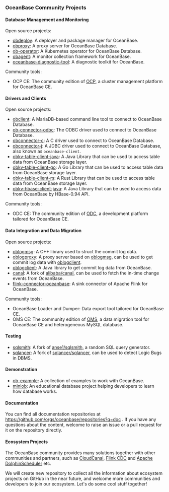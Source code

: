 ### OceanBase Community Projects

#### Database Management and Monitoring

Open source projects:

- [obdeploy](https://github.com/oceanbase/obdeploy): A deployer and package manager for OceanBase.
- [obproxy](https://github.com/oceanbase/obproxy): A proxy server for OceanBase Database.
- [ob-operator](https://github.com/oceanbase/ob-operator): A Kubernetes operator for OceanBase Database.
- [obagent](https://github.com/oceanbase/obagent): A monitor collection framework for OceanBase.
- [oceanbase-diagnostic-tool](https://github.com/oceanbase/oceanbase-diagnostic-tool): A diagnostic toolkit for OceanBase.

Community tools:

- OCP CE: The community edition of [OCP](https://www.oceanbase.com/en/product/ocp), a cluster management platform for OceanBase CE.

#### Drivers and Clients

Open source projects:

- [obclient](https://github.com/oceanbase/obclient): A MariaDB-based command line tool to connect to OceanBase Database.
- [ob-connector-odbc](https://github.com/oceanbase/ob-connector-odbc): The ODBC driver used to connect to OceanBase Database.
- [obconnector-c](https://github.com/oceanbase/obconnector-c): A C driver used to connect to OceanBase Database.
- [obconnector-j](https://github.com/oceanbase/obconnector-j): A JDBC driver used to connect to OceanBase Database, also known as `oceanbase-client`.
- [obkv-table-client-java](https://github.com/oceanbase/obkv-table-client-java): A Java Library that can be used to access table data from OceanBase storage layer.
- [obkv-table-client-go](https://github.com/oceanbase/obkv-table-client-go): A Go Library that can be used to access table data from OceanBase storage layer.
- [obkv-table-client-rs](https://github.com/oceanbase/obkv-table-client-rs): A Rust Library that can be used to access table data from OceanBase storage layer.
- [obkv-hbase-client-java](https://github.com/oceanbase/obkv-hbase-client-java): A Java Library that can be used to access data from OceanBase by HBase-0.94 API.

Community tools:

- ODC CE: The community edition of [ODC](https://www.oceanbase.com/en/product/odc), a development platform tailored for OceanBase CE.

#### Data Integration and Data Migration

Open source projects:

- [oblogmsg](https://github.com/oceanbase/oblogmsg): A C++ library used to struct the commit log data.
- [oblogproxy](https://github.com/oceanbase/oblogproxy): A proxy server based on [oblogmsg](https://github.com/oceanbase/oblogmsg), can be used to get commit log data with [oblogclient](https://github.com/oceanbase/oblogclient).
- [oblogclient](https://github.com/oceanbase/oblogclient): A Java library to get commit log data from OceanBase.
- [canal](https://github.com/oceanbase/canal): A fork of [alibaba/canal](https://github.com/alibaba/canal), can be used to fetch the in-time change events from OceanBase.
- [flink-connector-oceanbase](https://github.com/oceanbase/flink-connector-oceanbase): A sink connector of Apache Flink for OceanBase.

Community tools:

- OceanBase Loader and Dumper: Data export tool tailored for OceanBase CE.
- OMS CE: The community edition of [OMS](https://www.oceanbase.com/en/product/oms), a data migration tool for OceanBase CE and heterogeneous MySQL database.

#### Testing

- [sqlsmith](https://github.com/oceanbase/sqlsmith): A fork of [anse1/sqlsmith](https://github.com/anse1/sqlsmith), a random SQL query generator.
- [sqlancer](https://github.com/oceanbase/sqlancer): A fork of [sqlancer/sqlancer](https://github.com/sqlancer/sqlancer), can be used to detect Logic Bugs in DBMS.

#### Demonstration

- [ob-example](https://github.com/oceanbase/ob-example): A collection of examples to work with OceanBase.
- [miniob](https://github.com/oceanbase/miniob): An educational database project helping developers to learn how database works.

#### Documentation

You can find all documentation repositories at https://github.com/orgs/oceanbase/repositories?q=doc . If you have any questions about the content, welcome to raise an issue or a pull request for it on the repository directly.

#### Ecosystem Projects

The OceanBase community provides many solutions together with other communities and partners, such as [CloudCanal](https://www.clougence.com/cloudcanal), [Flink CDC](https://github.com/ververica/flink-cdc-connectors) and [Apache DolphinScheduler](https://github.com/apache/dolphinscheduler) etc.

We will create new repository to collect all the information about ecosystem projects on GitHub in the near future, and welcome more communities and developers to join our ecosystem. Let's do some cool stuff together!
